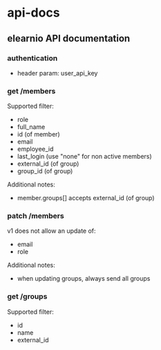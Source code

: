 # api-docs
## elearnio API documentation

### authentication

* header param: user_api_key

### get /members

Supported filter:
* role
* full_name
* id (of member)
* email
* employee_id
* last_login (use "none" for non active members)
* external_id (of group)
* group_id (of group)

Additional notes:
* member.groups[] accepts external_id (of group)

### patch /members

v1 does not allow an update of:
* email
* role

Additional notes:
* when updating groups, always send all groups

### get /groups

Supported filter:
* id
* name
* external_id
